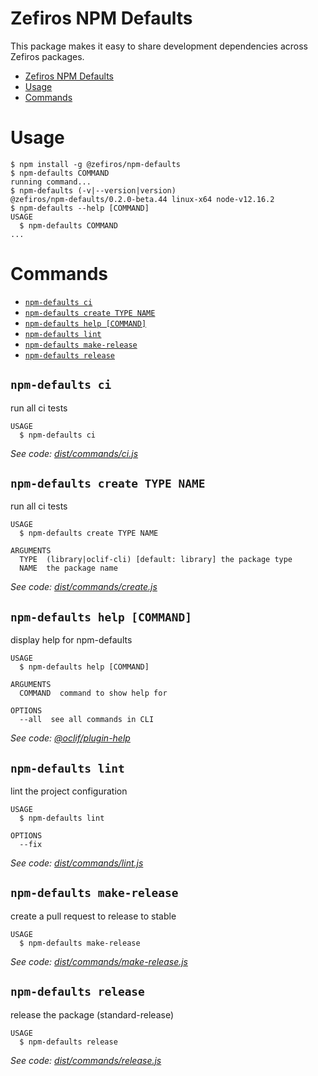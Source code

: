 # Zefiros NPM Defaults
This package makes it easy to share development dependencies across Zefiros packages.

<!-- toc -->
* [Zefiros NPM Defaults](#zefiros-npm-defaults)
* [Usage](#usage)
* [Commands](#commands)
<!-- tocstop -->
# Usage
<!-- usage -->
```sh-session
$ npm install -g @zefiros/npm-defaults
$ npm-defaults COMMAND
running command...
$ npm-defaults (-v|--version|version)
@zefiros/npm-defaults/0.2.0-beta.44 linux-x64 node-v12.16.2
$ npm-defaults --help [COMMAND]
USAGE
  $ npm-defaults COMMAND
...
```
<!-- usagestop -->
# Commands
<!-- commands -->
* [`npm-defaults ci`](#npm-defaults-ci)
* [`npm-defaults create TYPE NAME`](#npm-defaults-create-type-name)
* [`npm-defaults help [COMMAND]`](#npm-defaults-help-command)
* [`npm-defaults lint`](#npm-defaults-lint)
* [`npm-defaults make-release`](#npm-defaults-make-release)
* [`npm-defaults release`](#npm-defaults-release)

## `npm-defaults ci`

run all ci tests

```
USAGE
  $ npm-defaults ci
```

_See code: [dist/commands/ci.js](https://github.com/Zefiros-Software/npm-defaults/blob/v0.2.0-beta.44/dist/commands/ci.js)_

## `npm-defaults create TYPE NAME`

run all ci tests

```
USAGE
  $ npm-defaults create TYPE NAME

ARGUMENTS
  TYPE  (library|oclif-cli) [default: library] the package type
  NAME  the package name
```

_See code: [dist/commands/create.js](https://github.com/Zefiros-Software/npm-defaults/blob/v0.2.0-beta.44/dist/commands/create.js)_

## `npm-defaults help [COMMAND]`

display help for npm-defaults

```
USAGE
  $ npm-defaults help [COMMAND]

ARGUMENTS
  COMMAND  command to show help for

OPTIONS
  --all  see all commands in CLI
```

_See code: [@oclif/plugin-help](https://github.com/oclif/plugin-help/blob/v2.2.3/src/commands/help.ts)_

## `npm-defaults lint`

lint the project configuration

```
USAGE
  $ npm-defaults lint

OPTIONS
  --fix
```

_See code: [dist/commands/lint.js](https://github.com/Zefiros-Software/npm-defaults/blob/v0.2.0-beta.44/dist/commands/lint.js)_

## `npm-defaults make-release`

create a pull request to release to stable

```
USAGE
  $ npm-defaults make-release
```

_See code: [dist/commands/make-release.js](https://github.com/Zefiros-Software/npm-defaults/blob/v0.2.0-beta.44/dist/commands/make-release.js)_

## `npm-defaults release`

release the package (standard-release)

```
USAGE
  $ npm-defaults release
```

_See code: [dist/commands/release.js](https://github.com/Zefiros-Software/npm-defaults/blob/v0.2.0-beta.44/dist/commands/release.js)_
<!-- commandsstop -->

